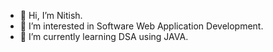- 👋 Hi, I’m Nitish.
- 👀 I’m interested in Software Web Application Development.
- 🌱 I’m currently learning DSA using JAVA.
<!--- - 💞️ I’m looking to collaborate on ...
- 📫 How to reach me ...--->

<!---
nitishkumar31 is a ✨ special ✨ repository because its `README.md` (this file) appears on your GitHub profile.
You can click the Preview link to take a look at your changes.
--->
